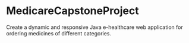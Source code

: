 # MedicareCapstoneProject
Create a dynamic and responsive Java e-healthcare web application for ordering medicines of different categories.
